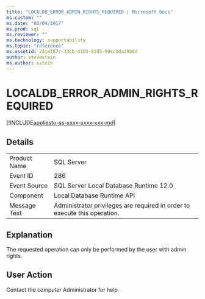 ```yaml
---
title: "LOCALDB_ERROR_ADMIN_RIGHTS_REQUIRED | Microsoft Docs"
ms.custom: ""
ms.date: "03/04/2017"
ms.prod: sql
ms.reviewer: ""
ms.technology: supportability
ms.topic: "reference"
ms.assetid: 2414167c-33cb-4103-8105-994cbda29b9d
author: stevestein
ms.author: sstein
---
```

# LOCALDB_ERROR_ADMIN_RIGHTS_REQUIRED
[!INCLUDE[appliesto-ss-xxxx-xxxx-xxx-md](../../includes/appliesto-ss-xxxx-xxxx-xxx-md.md)]
    
## Details  
  
|||  
|-|-|  
|Product Name|SQL Server|  
|Event ID|286|  
|Event Source|SQL Server Local Database Runtime 12.0|  
|Component|Local Database Runtime API|  
|Message Text|Administrator privileges are required in order to execute this operation.|  
  
## Explanation  
 The requested operation can only be performed by the user with admin rights.  
  
## User Action  
 Contact the computer Administrator for help.  
  
  
